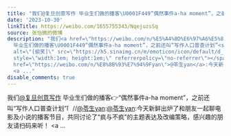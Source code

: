 ```yaml
---
title: "我们@复旦创意写作 毕业生们做的播客\U0001F449“偶然事件a-ha moment”，之前还叫“写作人口普查计划”[偷笑]//@苓生yan:@苓生yan:今天新鲜出炉了和朋友一起聊电影及..."
date: '2023-10-30'
linkTitle: https://weibo.com/1655755343/NqejuzsSq
source: 张怡微的微博
description: "我们<a href=\"https://weibo.com/n/%E5%A4%8D%E6%97%A6%E5%88%9B%E6%84%8F%E5%86%99%E4%BD%9C\">@复旦创意写作</a>
  毕业生们做的播客\U0001F449“偶然事件a-ha moment”，之前还叫“写作人口普查计划”<span class=\"url-icon\"><img
  alt=\"[偷笑]\" src=\"https://h5.sinaimg.cn/m/emoticon/icon/default/d_touxiao-0d995330b6.png\"
  style=\"width:1em; height:1em;\" referrerpolicy=\"no-referrer\"></span>//<a href=\"https://weibo.com/n/%E8%8B%93%E7%94%9Fyan\">@苓生yan</a>:<a
  href=\"https://weibo.com/n/%E8%8B%93%E7%94%9Fyan\">@苓生yan</a>:今天新鲜出炉了和朋友一起聊电影及小说的播客节目，共同讨论了“疯与不疯”的主题表达及改编策略，感兴趣的朋友请扫码来听！
  <a ..."
disable_comments: true
---
```

我们<a href="https://weibo.com/n/%E5%A4%8D%E6%97%A6%E5%88%9B%E6%84%8F%E5%86%99%E4%BD%9C">@复旦创意写作</a> 毕业生们做的播客👉“偶然事件a-ha moment”，之前还叫“写作人口普查计划”<span class="url-icon"><img alt="[偷笑]" src="https://h5.sinaimg.cn/m/emoticon/icon/default/d_touxiao-0d995330b6.png" style="width:1em; height:1em;" referrerpolicy="no-referrer"></span>//<a href="https://weibo.com/n/%E8%8B%93%E7%94%9Fyan">@苓生yan</a>:<a href="https://weibo.com/n/%E8%8B%93%E7%94%9Fyan">@苓生yan</a>:今天新鲜出炉了和朋友一起聊电影及小说的播客节目，共同讨论了“疯与不疯”的主题表达及改编策略，感兴趣的朋友请扫码来听！ <a ...